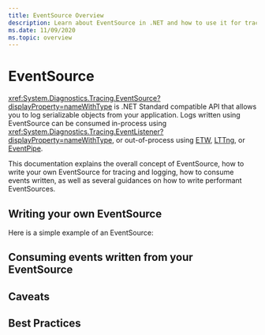 ```yaml
---
title: EventSource Overview
description: Learn about EventSource in .NET and how to use it for tracing your .NET applications.
ms.date: 11/09/2020
ms.topic: overview
---
```


# EventSource

<xref:System.Diagnostics.Tracing.EventSource?displayProperty=nameWithType> is .NET Standard compatible API that allows you to log serializable objects from your application. Logs written using EventSource can be consumed in-process using <xref:System.Diagnostics.Tracing.EventListener?displayProperty=nameWithType>, or out-of-process using [ETW](/windows/win32/etw/event-tracing-portal), [LTTng](./trace-perfcollect-lttng.md), or [EventPipe](./eventpipe.md).

This documentation explains the overall concept of EventSource, how to write your own EventSource for tracing and logging, how to consume events written, as well as several guidances on how to write performant EventSources.

## Writing your own EventSource

Here is a simple example of an EventSource:



## Consuming events written from your EventSource


## Caveats


## Best Practices


## 


## 

